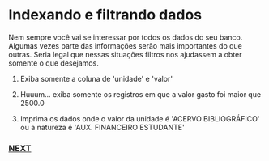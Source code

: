# Indexando e filtrando dados

Nem sempre você vai se interessar por todos os dados do seu banco. Algumas vezes parte das informações serão mais importantes do que outras. Seria legal que nessas situações filtros nos ajudassem a obter somente o que desejamos. 

1. Exiba somente a coluna de 'unidade' e 'valor'

2. Huuum... exiba somente os registros em que a valor gasto foi maior que 2500.0

3. Imprima os dados onde o valor da unidade é 'ACERVO BIBLIOGRÁFICO' ou a natureza é 'AUX. FINANCEIRO ESTUDANTE'

### [NEXT](04.md)